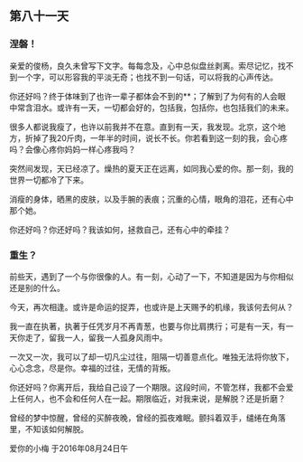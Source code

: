 ##  第八十一天

### 涅磐！

亲爱的俊杨，良久未曾写下文字。每每念及，心中总似盘丝剥离。索尽记忆，找不到一个字，可以形容我的平淡无奇；也找不到一句话，可以将我的心声传达。

你还好吗？终于体味到了也许一辈子都体会不到的**；了解到了为何有的人会眼中常含泪水。或许有一天，一切都会好的，包括我，包括你，也包括我们的未来。

很多人都说我瘦了，也许以前我并不在意。直到有一天，我发现。北京，这个地方，折掉了我20斤肉，一年半的时间，说长不长。你若看到这一刻的我，会心疼吗？会像心疼你妈妈一样心疼我吗？

突然间发现，天已经凉了。燥热的夏天正在远离，如同我心爱的你。那一刻，我的世界一切都冷了下来。

消瘦的身体，晒黑的皮肤，以及手腕的表痕；沉重的心情，眼角的泪花，还有心中那个她。

你还好吗？你还好吗？我该如何，拯救自己，还有心中的牵挂？

### 重生？

前些天，遇到了一个与你很像的人。有一刻，心动了一下，不知道是因为与你相似还是别的什么。

今天，再次相逢。或许是命运的捉弄，也或许是上天赐予的机缘，我该何去何从？

我一直在执著，执著于任凭岁月不再青葱，也要与你比肩携行；可是有一天，有一天你走了，留我一人，留我一人孤身风雨中。

一次又一次，我可以了却一切凡尘过往，阻隔一切善意点化。唯独无法将你放下，心心念念，尽是你。幸福的过往，无情的背叛。

你还好吗？你离开后，我给自己设了一个期限。这段时间，不管怎样，我都不会爱上任何人，也不会和任何人在一起。期限临近，对我来说，是解脱？还是折磨？

曾经的梦中惊醒，曾经的买醉夜晚，曾经的孤夜难眠。颤抖着双手，缱绻在角落里，不知该如何解脱。

爱你的小梅
于2016年08月24日午

